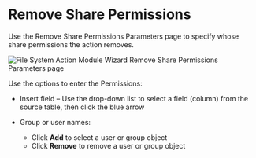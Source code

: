 # Remove Share Permissions

Use the Remove Share Permissions Parameters page to specify whose share permissions the action
removes.

![File System Action Module Wizard Remove Share Permissions Parameters page](/img/versioned_docs/accessanalyzer_11.6/accessanalyzer/admin/action/filesystem/parameters/removesharepermissions.webp)

Use the options to enter the Permissions:

- Insert field – Use the drop-down list to select a field (column) from the source table, then click
  the blue arrow
- Group or user names:

    - Click **Add** to select a user or group object
    - Click **Remove** to remove a user or group object
